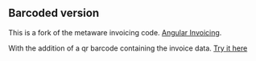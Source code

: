 ## Barcoded version

This is a fork of the metaware invoicing code.
[Angular Invoicing](http://metaware.github.io/angular-invoicing).

With the addition of a qr barcode containing the invoice data.
[Try it here](http://devcon14.github.io/angular-invoicing/)
